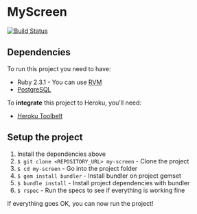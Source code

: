# MyScreen

[![Build Status](https://circleci.com/gh/gustavosobral/my-screen.svg?style=shield&circle-token=f657a6b42787bc052ec855094bcf3f514c2f2f1e)](https://circleci.com/gh/gustavosobral/my-screen.svg?style=shield&circle-token=f657a6b42787bc052ec855094bcf3f514c2f2f1e)

## Dependencies

To run this project you need to have:

* Ruby 2.3.1 - You can use [RVM](http://rvm.io)
* [PostgreSQL](http://www.postgresql.org/)

To **integrate** this project to Heroku, you'll need:

* [Heroku Toolbelt](https://toolbelt.heroku.com/)

## Setup the project

1. Install the dependencies above
2. `$ git clone <REPOSITORY_URL> my-screen` - Clone the project
3. `$ cd my-screen` - Go into the project folder
4. `$ gem install bundler` - Install bundler on project gemset
4. `$ bundle install` - Install project dependencies with bundler
5. `$ rspec` - Run the specs to see if everything is working fine

If everything goes OK, you can now run the project!
